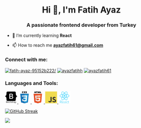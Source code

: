 <h1 align="center">Hi 👋, I'm Fatih Ayaz</h1>

<h3 align="center">A passionate frontend developer from Turkey</h3>

- 🌱 I’m currently learning **React**

- 📫 How to reach me **ayazfatih61@gmail.com**

<h3 align="left">Connect with me:</h3>
<p align="left">
<a href="https://linkedin.com/in/fatih-ayaz-95152b222/" target="blank"><img align="center" src="https://raw.githubusercontent.com/rahuldkjain/github-profile-readme-generator/master/src/images/icons/Social/linked-in-alt.svg" alt="fatih-ayaz-95152b222/" height="30" width="40" /></a>
<a href="https://instagram.com/ayazfatihh" target="blank"><img align="center" src="https://raw.githubusercontent.com/rahuldkjain/github-profile-readme-generator/master/src/images/icons/Social/instagram.svg" alt="ayazfatihh" height="30" width="40" /></a>
<a href="https://www.hackerrank.com/ayazfatih61" target="blank"><img align="center" src="https://raw.githubusercontent.com/rahuldkjain/github-profile-readme-generator/master/src/images/icons/Social/hackerrank.svg" alt="ayazfatih61" height="30" width="40" /></a>
</p>

<h3 align="left">Languages and Tools:</h3>
<p align="left"> <a href="https://getbootstrap.com" target="_blank" rel="noreferrer"> <img src="https://raw.githubusercontent.com/devicons/devicon/master/icons/bootstrap/bootstrap-plain-wordmark.svg" alt="bootstrap" width="40" height="40"/> </a> <a href="https://www.w3schools.com/css/" target="_blank" rel="noreferrer"> <img src="https://raw.githubusercontent.com/devicons/devicon/master/icons/css3/css3-original-wordmark.svg" alt="css3" width="40" height="40"/> </a> <a href="https://www.w3.org/html/" target="_blank" rel="noreferrer"> <img src="https://raw.githubusercontent.com/devicons/devicon/master/icons/html5/html5-original-wordmark.svg" alt="html5" width="40" height="40"/> </a> <a href="https://developer.mozilla.org/en-US/docs/Web/JavaScript" target="_blank" rel="noreferrer"> <img src="https://raw.githubusercontent.com/devicons/devicon/master/icons/javascript/javascript-original.svg" alt="javascript" width="40" height="40"/> </a> <a href="https://reactjs.org/" target="_blank" rel="noreferrer"> <img src="https://raw.githubusercontent.com/devicons/devicon/master/icons/react/react-original-wordmark.svg" alt="react" width="40" height="40"/> </a> </p>

[![GitHub Streak](https://github-readme-streak-stats.herokuapp.com?user=fatihayaz1&theme=dark)](https://git.io/streak-stats)

<img src="https://thumbs.gfycat.com/AstonishingDentalGermanspitz-size_restricted.gif" />
